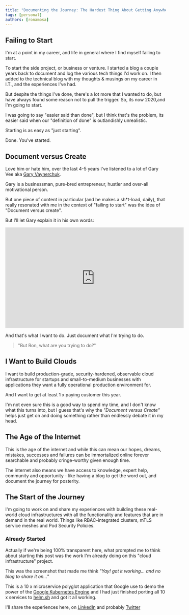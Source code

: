 ```yaml
---
title: "Documenting the Journey: The Hardest Thing About Getting Anywhere, Is Starting Somewhere."
tags: [personal]
authors: [ronamosa]
---
```


## Failing to Start

I'm at a point in my career, and life in general where I find myself failing to start.

To start the side project, or business or venture. I started a blog a couple years back to document and log the various tech things I'd work on. I then added to the technical blog with my thoughts & musings on my career in I.T., and the experiences I've had.

But despite the things I've done, there's a lot more that I wanted to do, but have always found some reason not to pull the trigger. So, its now 2020,and I'm going to start.

<!--truncate-->

I was going to say "easier said than done", but I think that's the problem, its easier said when our "definition of done" is outlandishly unrealistic.

Starting is as easy as "just starting".

Done. You've started.

## Document versus Create

Love him or hate him, over the last 4-5 years I've listened to a lot of Gary Vee aka [Gary Vaynerchuk](https://www.garyvaynerchuk.com/).

Gary is a businessman, pure-bred entrepreneur, hustler and over-all motivational person.

But one piece of content in particular (and he makes a sh*t-load, daily), that really resonated with me in the context of "failing to start" was the idea of "Document versus create".

But I'll let Gary explain it in his own words:

<!-- markdownlint-disable MD033 -->
<iframe width="560" height="315" src="https://www.youtube-nocookie.com/embed/RVKofRN1dyI?controls=0" frameBorder="0" allow="accelerometer; autoplay; encrypted-media; gyroscope; picture-in-picture" allowFullScreen></iframe>
<!-- markdownlint-enable MD033 -->

And that's what I want to do. Just document what I'm trying to do.

> "But Ron, what are you trying to do?"

## I Want to Build Clouds

I want to build production-grade, security-hardened, observable cloud infrastructure for startups and small-to-medium businesses with applications they want a fully operational production environment for.

And I want to get at least 1 x paying customer this year.

I'm not even sure this is a good way to spend my time, and I don't know what this turns into, but I guess that's why the _"Document versus Create"_ helps just get on and doing something rather than endlessly debate it in my head.

## The Age of the Internet

This is the age of the internet and while this can mean our hopes, dreams, mistakes, successes and failures can be immortalized online forever searchable and probably cringe-worthy given enough time.

The internet also means we have access to knowledge, expert help, community and opportunity - like having a blog to get the word out, and document the journey for posterity.

## The Start of the Journey

I'm going to work on and share my experiences with building these real-world cloud infrastructures with all the functionality and features that are in demand in the real world. Things like RBAC-integrated clusters, mTLS service meshes and Pod Security Policies.

### Already Started

Actually if we're being 100% transparent here, what prompted me to think about starting this post was the work I'm already doing on this "cloud infrastructure" project.

This was the screenshot that made me think _"Yay! got it working... and no blog to share it on..."_

This is a 10 x microservice polyglot application that Google use to demo the power of the [Google Kubernetes Engine](https://cloud.google.com/kubernetes-engine/) and I had just finished porting all 10 x services to [helm.sh](https://helm.sh/) and got it all working.

I'll share the experiences here, on [LinkedIn](https://www.linkedin.com/in/ron-amosa/) and probably [Twitter](https://twitter.com/iamronamo)
